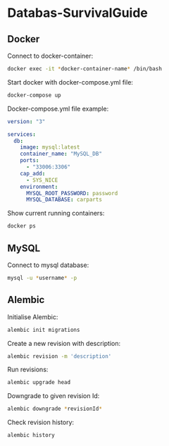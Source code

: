 # Databas-SurvivalGuide

## Docker
Connect to docker-container:
```sh
docker exec -it *docker-container-name* /bin/bash
```
Start docker with docker-compose.yml file:
```sh
docker-compose up
```
Docker-compose.yml file example:
```yml
version: "3"

services:
  db:
    image: mysql:latest
    container_name: "MySQL_DB"
    ports:
      - "33006:3306"
    cap_add:
      - SYS_NICE
    environment:
      MYSQL_ROOT_PASSWORD: password
      MYSQL_DATABASE: carparts
```
Show current running containers:
```sh
docker ps
```
## MySQL
Connect to mysql database:
```sh
mysql -u *username* -p
```
## Alembic
Initialise Alembic:
```sh
alembic init migrations
```
Create a new revision with description:
```sh
alembic revision -m 'description'
```
Run revisions:
```sh
alembic upgrade head
```
Downgrade to given revision Id:
```sh
alembic downgrade *revisionId*
```
Check revision history:
```sh
alembic history
```
